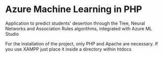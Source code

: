 # Azure Machine Learning in PHP
Application to predict students' desertion through the Tree, Neural Networks and Association Rules algorithms, integrated with Azure ML Studio

For the installation of the project, only PHP and Apache are necessary. If you use XAMPP just place it inside a directory within htdocs
